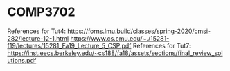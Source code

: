 # COMP3702
References for Tut4: https://forns.lmu.build/classes/spring-2020/cmsi-282/lecture-12-1.html
https://www.cs.cmu.edu/~./15281-f19/lectures/15281_Fa19_Lecture_5_CSP.pdf
References for Tut7: https://inst.eecs.berkeley.edu/~cs188/fa18/assets/sections/final_review_solutions.pdf
